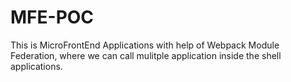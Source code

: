 # MFE-POC
This is MicroFrontEnd Applications with help of Webpack Module Federation, where we can call mulitple application inside the shell applications.
